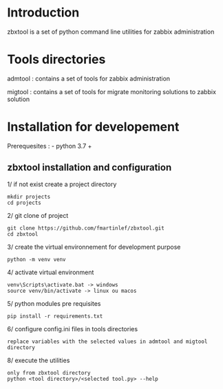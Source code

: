 # Introduction
zbxtool is a set of python command line utilities for zabbix administration

# Tools directories
admtool : contains a set of tools for zabbix administration

migtool : contains a set of tools for migrate monitoring solutions to zabbix solution

# Installation for developement
Prerequesites : - python 3.7 +

## zbxtool installation and configuration
1/ if not exist create a project directory 
    
    mkdir projects
    cd projects

2/ git clone of project

    git clone https://github.com/fmartinlef/zbxtool.git
    cd zbxtool

3/ create the virtual environnement for development purpose

    python -m venv venv

4/ activate virtual environment

    venv\Scripts\activate.bat -> windows
    source venv/bin/activate -> linux ou macos

5/ python modules pre requisites

    pip install -r requirements.txt

6/ configure config.ini files in tools directories

    replace variables with the selected values in admtool and migtool directory
    
8/ execute the utilities
    
    only from zbxtool directory  
    python <tool directory>/<selected tool.py> --help

 

